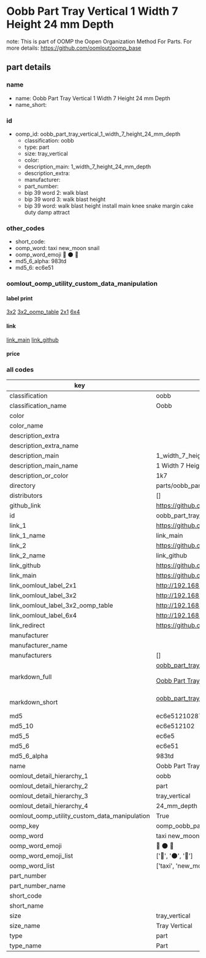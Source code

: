 # Oobb Part Tray Vertical 1 Width 7 Height 24 mm Depth  

note: This is part of OOMP the Oopen Organization Method For Parts. For more details: https://github.com/oomlout/oomp_base

##  part details
  







### name
* name: Oobb Part Tray Vertical 1 Width 7 Height 24 mm Depth
* name_short: 
### id
* oomp_id: oobb_part_tray_vertical_1_width_7_height_24_mm_depth
  * classification: oobb
  * type: part
  * size: tray_vertical
  * color: 
  * description_main: 1_width_7_height_24_mm_depth
  * description_extra: 
  * manufacturer: 
  * part_number: 
  * bip 39 word 2: walk blast
  * bip 39 word 3: walk blast height
  * bip 39 word: walk blast height install main knee snake margin cake duty damp attract

### other_codes
* short_code: 
* oomp_word: taxi new_moon snail
* oomp_word_emoji :taxi: :new_moon: :snail:
* md5_6_alpha: 983td
* md5_6: ec6e51






### oomlout_oomp_utility_custom_data_manipulation
#### label print
[3x2](http://192.168.1.245:1112/?label=oomp%20983td)
[3x2_oomp_table](http://192.168.1.108:1112/?label=oomp%20983td)
[2x1](http://192.168.1.242:1112/?label=oomp%20983td)
[6x4](http://192.168.1.55:1112/?label=oomp%20983td)    

#### link

[link_main](https://github.com/oomlout/oomlout_oomp_version_1_messy/tree/main/parts/oobb_part_tray_vertical_1_width_7_height_24_mm_depth) [link_github](https://github.com/oomlout/oomlout_oomp_version_1_messy/tree/main/parts/oobb_part_tray_vertical_1_width_7_height_24_mm_depth)                             

#### price







### all codes 
| key | value |  
| --- | --- |  
| classification | oobb |  
| classification_name | Oobb |  
| color |  |  
| color_name |  |  
| description_extra |  |  
| description_extra_name |  |  
| description_main | 1_width_7_height_24_mm_depth |  
| description_main_name | 1 Width 7 Height 24 mm Depth |  
| description_or_color | 1k7 |  
| directory | parts/oobb_part_tray_vertical_1_width_7_height_24_mm_depth |  
| distributors | [] |  
| github_link | https://github.com/oomlout/oomlout_oomp_part_src/tree/main/parts/oobb_part_tray_vertical_1_width_7_height_24_mm_depth |  
| id | oobb_part_tray_vertical_1_width_7_height_24_mm_depth |  
| link_1 | https://github.com/oomlout/oomlout_oomp_version_1_messy/tree/main/parts/oobb_part_tray_vertical_1_width_7_height_24_mm_depth |  
| link_1_name | link_main |  
| link_2 | https://github.com/oomlout/oomlout_oomp_version_1_messy/tree/main/parts/oobb_part_tray_vertical_1_width_7_height_24_mm_depth |  
| link_2_name | link_github |  
| link_github | https://github.com/oomlout/oomlout_oomp_version_1_messy/tree/main/parts/oobb_part_tray_vertical_1_width_7_height_24_mm_depth |  
| link_main | https://github.com/oomlout/oomlout_oomp_version_1_messy/tree/main/parts/oobb_part_tray_vertical_1_width_7_height_24_mm_depth |  
| link_oomlout_label_2x1 | http://192.168.1.242:1112/?label=oomp%20983td |  
| link_oomlout_label_3x2 | http://192.168.1.245:1112/?label=oomp%20983td |  
| link_oomlout_label_3x2_oomp_table | http://192.168.1.108:1112/?label=oomp%20983td |  
| link_oomlout_label_6x4 | http://192.168.1.55:1112/?label=oomp%20983td |  
| link_redirect | https://github.com/oomlout/oomlout_oomp_version_1_messy/tree/main/parts/oobb_part_tray_vertical_1_width_7_height_24_mm_depth |  
| manufacturer |  |  
| manufacturer_name |  |  
| manufacturers | [] |  
| markdown_full | [oobb_part_tray_vertical_1_width_7_height_24_mm_depth](none)<br>[](none)<br>[Oobb Part Tray Vertical 1 Width 7 Height 24 Mm Depth](none)<br><br> |  
| markdown_short | [oobb_part_tray_vertical_1_width_7_height_24_mm_depth](none)<br><br> |  
| md5 | ec6e51210287f9a5ee432756d545dfb4 |  
| md5_10 | ec6e512102 |  
| md5_5 | ec6e5 |  
| md5_6 | ec6e51 |  
| md5_6_alpha | 983td |  
| name | Oobb Part Tray Vertical 1 Width 7 Height 24 mm Depth |  
| oomlout_detail_hierarchy_1 | oobb |  
| oomlout_detail_hierarchy_2 | part |  
| oomlout_detail_hierarchy_3 | tray_vertical |  
| oomlout_detail_hierarchy_4 | 24_mm_depth |  
| oomlout_oomp_utility_custom_data_manipulation | True |  
| oomp_key | oomp_oobb_part_tray_vertical_1_width_7_height_24_mm_depth |  
| oomp_word | taxi new_moon snail |  
| oomp_word_emoji | :taxi: :new_moon: :snail: |  
| oomp_word_emoji_list | [':taxi:', ':new_moon:', ':snail:'] |  
| oomp_word_list | ['taxi', 'new_moon', 'snail'] |  
| part_number |  |  
| part_number_name |  |  
| short_code |  |  
| short_name |  |  
| size | tray_vertical |  
| size_name | Tray Vertical |  
| type | part |  
| type_name | Part |  
